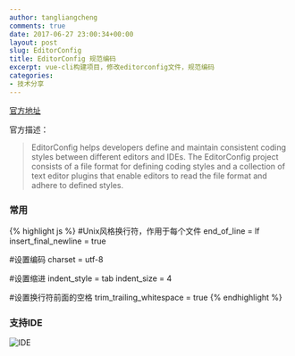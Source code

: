 ```yaml
---
author: tangliangcheng
comments: true
date: 2017-06-27 23:00:34+00:00
layout: post
slug: EditorConfig
title: EditorConfig 规范编码
excerpt: vue-cli构建项目，修改editorconfig文件，规范编码
categories:
- 技术分享
---
```



[官方地址](http://editorconfig.org/)

官方描述：
> EditorConfig helps developers define and maintain consistent coding styles between different editors and IDEs. The EditorConfig project consists of a file format for defining coding styles and a collection of text editor plugins that enable editors to read the file format and adhere to defined styles. 

### 常用

{% highlight js %}
#Unix风格换行符，作用于每个文件
end_of_line = lf 
insert_final_newline = true

#设置编码
charset = utf-8

#设置缩进
indent_style = tab
indent_size = 4

#设置换行符前面的空格
trim_trailing_whitespace = true
{% endhighlight %}

### 支持IDE

![IDE](http://ohg6w8k1d.bkt.clouddn.com/editorconfig-support)